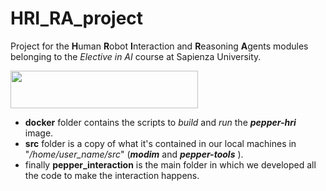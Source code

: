 # HRI_RA_project
Project for the **H**uman **R**obot **I**nteraction and **R**easoning **A**gents modules belonging to the *Elective in AI* course at Sapienza University.

<img src="https://i.imgur.com/FDRb0dM.png"  width="300" height="60">

* **docker** folder contains the scripts to *build* and *run* the ***pepper-hri*** image.
* **src** folder is a copy of what it's contained in our local machines in "*/home/user_name/src*" (***modim*** and ***pepper-tools*** ).
* finally **pepper_interaction** is the main folder in which we developed all the code to make the interaction happens.
